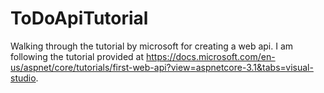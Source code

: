 # ToDoApiTutorial
Walking through the tutorial by microsoft for creating a web api.
I am following the tutorial provided at https://docs.microsoft.com/en-us/aspnet/core/tutorials/first-web-api?view=aspnetcore-3.1&tabs=visual-studio.
